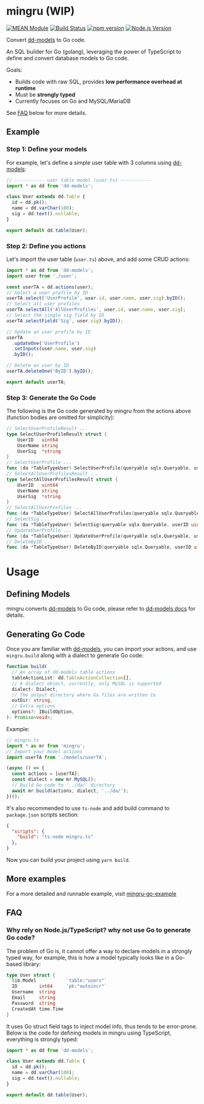 # mingru (WIP)

[![MEAN Module](https://img.shields.io/badge/MEAN%20Module-TypeScript-blue.svg?style=flat-square)](https://github.com/mgenware/MEAN-Module)
[![Build Status](https://img.shields.io/travis/mgenware/mingru.svg?style=flat-square&label=Build+Status)](https://travis-ci.org/mgenware/mingru)
[![npm version](https://img.shields.io/npm/v/mingru.svg?style=flat-square)](https://npmjs.com/package/mingru)
[![Node.js Version](http://img.shields.io/node/v/mingru.svg?style=flat-square)](https://nodejs.org/en/)

Convert [dd-models](https://github.com/mgenware/dd-models) to Go code.

An SQL builder for Go (golang), leveraging the power of TypeScript to define and convert database models to Go code.

Goals:

* Builds code with raw SQL, provides **low performance overhead at runtime**
* Must be **strongly typed**
* Currently focuses on Go and MySQL/MariaDB

See [FAQ](#faq) below for more details.

## Example

### Step 1: Define your models

For example, let's define a simple user table with 3 columns using [dd-models](https://github.com/mgenware/dd-models):

```ts
// ----------- user table model (user.ts) -----------
import * as dd from 'dd-models';

class User extends dd.Table {
  id = dd.pk();
  name = dd.varChar(100);
  sig = dd.text().nullable;
}

export default dd.table(User);
```

### Step 2: Define you actions

Let's import the user table (`user.ts`) above, and add some CRUD actions:

```ts
import * as dd from 'dd-models';
import user from './user';

const userTA = dd.actions(user);
// Select a user profile by ID
userTA.select('UserProfile', user.id, user.name, user.sig).byID();
// Select all user profiles
userTA.selectAll('AllUserProfiles', user.id, user.name, user.sig);
// Select the single sig field by ID
userTA.selectField('Sig', user.sig).byID();

// Update an user profile by ID
userTA
  .updateOne('UserProfile')
  .setInputs(user.name, user.sig)
  .byID();

// Delete an user by ID
userTA.deleteOne('ByID').byID();

export default userTA;
```

### Step 3: Generate the Go Code
The following is the Go code generated by mingru from the actions above (function bodies are omitted for simplicity):

```go
// SelectUserProfileResult ...
type SelectUserProfileResult struct {
	UserID   uint64
	UserName string
	UserSig  *string
}
// SelectUserProfile ...
func (da *TableTypeUser) SelectUserProfile(queryable sqlx.Queryable, userID uint64) (*SelectUserProfileResult, error)
// SelectAllUserProfilesResult ...
type SelectAllUserProfilesResult struct {
	UserID   uint64
	UserName string
	UserSig  *string
}
// SelectAllUserProfiles ...
func (da *TableTypeUser) SelectAllUserProfiles(queryable sqlx.Queryable) ([]*SelectAllUserProfilesResult, error)
// SelectSig ...
func (da *TableTypeUser) SelectSig(queryable sqlx.Queryable, userID uint64) (*string, error)
// UpdateUserProfile ...
func (da *TableTypeUser) UpdateUserProfile(queryable sqlx.Queryable, userID uint64, userName string, userSig *string) error
// DeleteByID ...
func (da *TableTypeUser) DeleteByID(queryable sqlx.Queryable, userID uint64) error
```

# Usage

## Defining Models

mingru converts [dd-models](https://github.com/mgenware/dd-models) to Go code, please refer to [dd-models docs](https://github.com/mgenware/dd-models) for details.

## Generating Go Code

Once you are familiar with [dd-models](https://github.com/mgenware/dd-models), you can import your actions, and use `mingru.build` along with a dialect to generate Go code:

```ts
function build(
  // An array of dd-models table actions
  tableActionList: dd.TableActionCollection[],
  // A dialect object, currently, only MySQL is supported
  dialect: Dialect,
  // The output directory where Go files are written to
  outDir: string,
  // Extra options
  options?: IBuildOption,
): Promise<void>;
```

Example:

```ts
// mingru.ts
import * as mr from 'mingru';
// Import your model actions
import userTA from './models/userTA';

(async () => {
  const actions = [userTA];
  const dialect = new mr.MySQL();
  // Build Go code to '../da/` directory
  await mr.build(actions, dialect, '../da/');
})();
```

It's also recommended to use `ts-node` and add build command to `package.json` scripts section:

```json
{
  "scripts": {
    "build": "ts-node mingru.ts"
  },
}
```

Now you can build your project using `yarn build`.

## More examples
For a more detailed and runnable example, visit [mingru-go-example](https://github.com/mgenware/mingru-go-example)

## FAQ

### Why rely on Node.js/TypeScript? why not use Go to generate Go code?

The problem of Go is, it cannot offer a way to declare models in a strongly typed way, for example, this is how a model typically looks like in a Go-based library:

```go
type User struct {
  lib.Model           `table:"users"`
  ID        int64     `pk:"autoincr"`
  Username  string
  Email     string
  Password  string
  CreatedAt time.Time
}
```

It uses Go struct field tags to inject model info, thus tends to be error-prone. Below is the code for defining models in mingru using TypeScript, everything is strongly typed:

```ts
import * as dd from 'dd-models';

class User extends dd.Table {
  id = dd.pk();
  name = dd.varChar(100);
  sig = dd.text().nullable;
}

export default dd.table(User);
```
